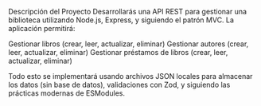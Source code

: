 Descripción del Proyecto
Desarrollarás una API REST para gestionar una biblioteca utilizando Node.js, Express, y siguiendo el patrón MVC. La aplicación permitirá:

Gestionar libros (crear, leer, actualizar, eliminar)
Gestionar autores (crear, leer, actualizar, eliminar)
Gestionar préstamos de libros (crear, leer, actualizar, eliminar)

Todo esto se implementará usando archivos JSON locales para almacenar los datos (sin base de datos), validaciones con Zod, y siguiendo las prácticas modernas de ESModules.